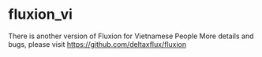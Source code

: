 # fluxion_vi
There is another version of Fluxion for Vietnamese People
More details and bugs, please visit https://github.com/deltaxflux/fluxion
